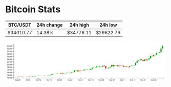 # Bitcoin Stats

BTC/USDT|24h change|24h high|24h low|
|---|---|---|---|
|$34010.77|14.38%|$34778.11|$29622.79|

<img src="./chart.svg">
